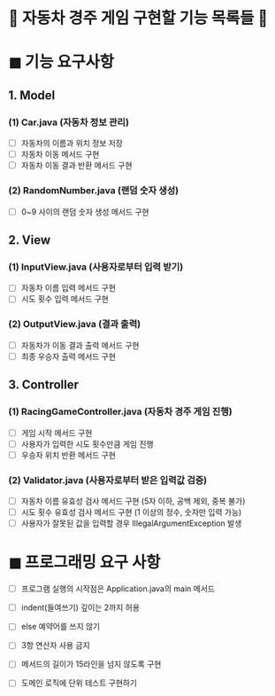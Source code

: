 # 🚗 자동차 경주 게임 구현할 기능 목록들 🚗

# ◼ ︎기능 요구사항
## 1. Model
### (1) Car.java (자동차 정보 관리)
- [ ] 자동차의 이름과 위치 정보 저장
- [ ] 자동차 이동 메서드 구현
- [ ] 자동차 이동 결과 반환 메서드 구현
### (2) RandomNumber.java (랜덤 숫자 생성)
- [ ] 0~9 사이의 랜덤 숫자 생성 메서드 구현

## 2. View 
### (1) InputView.java (사용자로부터 입력 받기)
- [ ] 자동차 이름 입력 메서드 구현
- [ ] 시도 횟수 입력 메서드 구현
### (2) OutputView.java (결과 출력)
- [ ] 자동차가 이동 결과 출력 메서드 구현
- [ ] 최종 우승자 출력 메서드 구현

## 3. Controller
### (1) RacingGameController.java (자동차 경주 게임 진행)
- [ ] 게임 시작 메서드 구현
- [ ] 사용자가 입력한 시도 횟수만큼 게임 진행
- [ ] 우승자 위치 반환 메서드 구현
### (2) Validator.java (사용자로부터 받은 입력값 검증)
- [ ] 자동차 이름 유효성 검사 메서드 구현 (5자 이하, 공백 제외, 중복 불가)
- [ ] 시도 횟수 유효성 검사 메서드 구현 (1 이상의 정수, 숫자만 입력 가능)
- [ ] 사용자가 잘못된 값을 입력할 경우 IllegalArgumentException 발생

# ◼ 프로그래밍 요구 사항 
- [ ] 프로그램 실행의 시작점은 Application.java의 main 메서드
- [ ] indent(들여쓰기) 깊이는 2까지 허용 
- [ ] else 예약어를 쓰지 않기
- [ ] 3항 연산자 사용 금지
- [ ] 메서드의 길이가 15라인을 넘지 않도록 구현
- [ ] 도메인 로직에 단위 테스트 구현하기 

